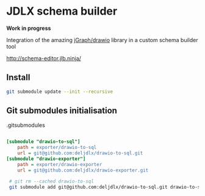 # JDLX schema builder

**Work in progress**

Integration of the amazing [jGraph/drawio](https://github.com/jgraph/drawio) library in a custom schema builder tool

http://schema-editor.jlb.ninja/



## Install
```sh
git submodule update --init --recursive
```


## Git submodules initialisation

.gitsubmodules

```ini

[submodule "drawio-to-sql"]
	path = exporter/drawio-to-sql
	url = git@github.com:deljdlx/drawio-to-sql.git
[submodule "drawio-exporter"]
	path = exporter/drawio-exporter
	url = git@github.com:deljdlx/drawio-exporter.git


```


```sh
 # git rm --cached drawio-to-sql
 git submodule add git@github.com:deljdlx/drawio-to-sql.git drawio-to-sql
 ```


